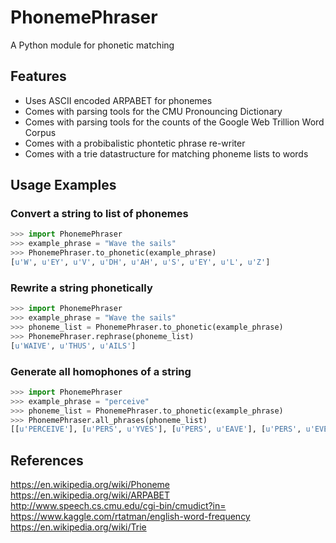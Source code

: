 # PhonemePhraser
A Python module for phonetic matching

## Features
* Uses ASCII encoded ARPABET for phonemes
* Comes with parsing tools for the CMU Pronouncing Dictionary
* Comes with parsing tools for the counts of the Google Web Trillion Word Corpus
* Comes with a probibalistic phontetic phrase re-writer
* Comes with a trie datastructure for matching phoneme lists to words

## Usage Examples
### Convert a string to list of phonemes
```python
>>> import PhonemePhraser
>>> example_phrase = "Wave the sails"
>>> PhonemePhraser.to_phonetic(example_phrase)
[u'W', u'EY', u'V', u'DH', u'AH', u'S', u'EY', u'L', u'Z']
```

### Rewrite a string phonetically
```python
>>> import PhonemePhraser
>>> example_phrase = "Wave the sails"
>>> phoneme_list = PhonemePhraser.to_phonetic(example_phrase)
>>> PhonemePhraser.rephrase(phoneme_list)
[u'WAIVE', u'THUS', u'AILS']
```

### Generate all homophones of a string
```python
>>> import PhonemePhraser
>>> example_phrase = "perceive"
>>> phoneme_list = PhonemePhraser.to_phonetic(example_phrase)
>>> PhonemePhraser.all_phrases(phoneme_list)
[[u'PERCEIVE'], [u'PERS', u'YVES'], [u'PERS', u'EAVE'], [u'PERS', u'EVE'], [u'PERCE', u'YVES'], [u'PERCE', u'EAVE'], [u'PERCE', u'EVE'], [u'PEARSE', u'YVES'], [u'PEARSE', u'EAVE'], [u'PEARSE', u'EVE'], [u'PERSE', u'YVES'], [u'PERSE', u'EAVE'], [u'PERSE', u'EVE'], [u'PURSE', u'YVES'], [u'PURSE', u'EAVE'], [u'PURSE', u'EVE']]
```

## References
<https://en.wikipedia.org/wiki/Phoneme>  
<https://en.wikipedia.org/wiki/ARPABET>  
<http://www.speech.cs.cmu.edu/cgi-bin/cmudict?in=>  
<https://www.kaggle.com/rtatman/english-word-frequency>  
<https://en.wikipedia.org/wiki/Trie>  
